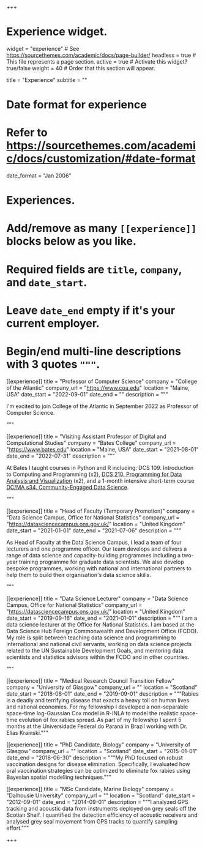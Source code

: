 +++
# Experience widget.
widget = "experience"  # See https://sourcethemes.com/academic/docs/page-builder/
headless = true  # This file represents a page section.
active = true  # Activate this widget? true/false
weight = 40  # Order that this section will appear.

title = "Experience"
subtitle = ""

# Date format for experience
#   Refer to https://sourcethemes.com/academic/docs/customization/#date-format
date_format = "Jan 2006"

# Experiences.
#   Add/remove as many `[[experience]]` blocks below as you like.
#   Required fields are `title`, `company`, and `date_start`.
#   Leave `date_end` empty if it's your current employer.
#   Begin/end multi-line descriptions with 3 quotes `"""`.

[[experience]]
  title = "Professor of Computer Science"
  company = "College of the Atlantic"
  company_url = "https://www.coa.edu"
  location = "Maine, USA"
  date_start = "2022-09-01"
  date_end = ""
  description = """

I'm excited to join College of the Atlantic in September 2022 as Professor of Computer Science. 
  
"""

[[experience]]
  title = "Visiting Assistant Professor of Digital and Computational Studies"
  company = "Bates College"
  company_url = "https://www.bates.edu"
  location = "Maine, USA"
  date_start = "2021-08-01"
  date_end = "2022-07-31"
  description = """

At Bates I taught courses in Python and R including: DCS 109. Introduction to Computing and Programming (x2), [DCS 210. Programming for Data Analysis and Visualization](https://dcs210.netlify.app) (x2), and a 1-month intensive short-term course [DC/MA s34. Community-Engaged Data Science](https://community-engaged-data-science.netlify.app).
  
"""

[[experience]]
  title = "Head of Faculty (Temporary Promotion)"
  company = "Data Science Campus, Office for National Statistics"
  company_url = "https://datasciencecampus.ons.gov.uk/"
  location = "United Kingdom"
  date_start = "2021-01-01"
  date_end = "2021-07-06"
  description = """

As Head of Faculty at the Data Science Campus, I lead a team of four lecturers and one programme officer. Our team develops and delivers a range of data science and capacity-building programmes including a two-year training programme for graduate data scientists. We also develop bespoke programmes, working with national and international partners to help them to build their organisation's data science skills. 
  
"""


[[experience]]
  title = "Data Science Lecturer"
  company = "Data Science Campus, Office for National Statistics"
  company_url = "https://datasciencecampus.ons.gov.uk/"
  location = "United Kingdom"
  date_start = "2019-09-16"
  date_end = "2021-01-01"
  description = """
  I am a data science lecturer at the Office for National Statistics. I am based at the Data Science Hub Foreign Commonwealth and Development Office (FCDO). My role is split between teaching data science and programming to international and national civil servants, working on data science projects related to the UN Sustainable Development Goals, and mentoring data scientists and statistics advisors within the FCDO and in other countries.  
  
"""

[[experience]]
  title = "Medical Research Council Transition Fellow"
  company = "University of Glasgow"
  company_url = ""
  location = "Scotland"
  date_start = "2018-08-01"
  date_end = "2019-09-01"
  description = """Rabies is a deadly and terrifying disease that exacts a heavy toll on human lives and national economies. For my fellowship I developed a non-separable space-time log-Gaussian Cox model in R-INLA to model the realistic space-time evolution of fox rabies spread. As part of my fellowship I spent 5 months at the Universidade Federal do Paraná in Brazil working with Dr. Elias Krainski."""


[[experience]]
  title = "PhD Candidate, Biology"
  company = "University of Glasgow"
  company_url = ""
  location = "Scotland"
  date_start = "2015-01-01"
  date_end = "2018-06-30"
  description = """My PhD focused on robust vaccination designs for disease elimination. Specifically, I evaluated how oral vaccination strategies can be optimized to eliminate fox rabies using Bayesian spatial modelling techniques."""



[[experience]]
  title = "MSc Candidate, Marine Biology"
  company = "Dalhousie University"
  company_url = ""
  location = "Scotland"
  date_start = "2012-09-01"
  date_end = "2014-09-01"
  description = """I analyzed GPS tracking and acoustic data from instruments deployed on grey seals off the Scotian Shelf. I quantified the detection efficiency of acoustic receivers and analysed grey seal movement from GPS tracks to quantify sampling effort."""

+++
